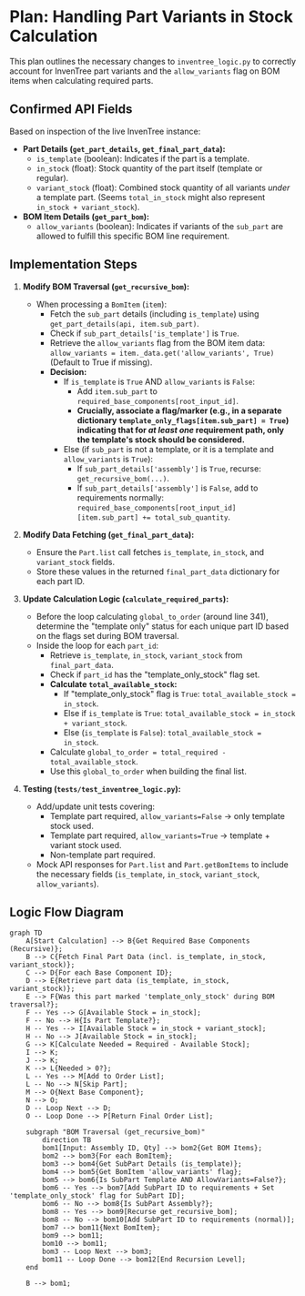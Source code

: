 # Plan: Handling Part Variants in Stock Calculation

This plan outlines the necessary changes to `inventree_logic.py` to correctly account for InvenTree part variants and the `allow_variants` flag on BOM items when calculating required parts.

## Confirmed API Fields

Based on inspection of the live InvenTree instance:

*   **Part Details (`get_part_details`, `get_final_part_data`):**
    *   `is_template` (boolean): Indicates if the part is a template.
    *   `in_stock` (float): Stock quantity of the part itself (template or regular).
    *   `variant_stock` (float): Combined stock quantity of all variants *under* a template part. (Seems `total_in_stock` might also represent `in_stock + variant_stock`).
*   **BOM Item Details (`get_part_bom`):**
    *   `allow_variants` (boolean): Indicates if variants of the `sub_part` are allowed to fulfill this specific BOM line requirement.

## Implementation Steps

1.  **Modify BOM Traversal (`get_recursive_bom`):**
    *   When processing a `BomItem` (`item`):
        *   Fetch the `sub_part` details (including `is_template`) using `get_part_details(api, item.sub_part)`.
        *   Check if `sub_part_details['is_template']` is `True`.
        *   Retrieve the `allow_variants` flag from the BOM item data: `allow_variants = item._data.get('allow_variants', True)` (Default to True if missing).
        *   **Decision:**
            *   If `is_template` is `True` AND `allow_variants` is `False`:
                *   Add `item.sub_part` to `required_base_components[root_input_id]`.
                *   **Crucially, associate a flag/marker (e.g., in a separate dictionary `template_only_flags[item.sub_part] = True`) indicating that for *at least one* requirement path, only the template's stock should be considered.**
            *   Else (if `sub_part` is not a template, or it is a template and `allow_variants` is `True`):
                *   If `sub_part_details['assembly']` is `True`, recurse: `get_recursive_bom(...)`.
                *   If `sub_part_details['assembly']` is `False`, add to requirements normally: `required_base_components[root_input_id][item.sub_part] += total_sub_quantity`.

2.  **Modify Data Fetching (`get_final_part_data`):**
    *   Ensure the `Part.list` call fetches `is_template`, `in_stock`, and `variant_stock` fields.
    *   Store these values in the returned `final_part_data` dictionary for each part ID.

3.  **Update Calculation Logic (`calculate_required_parts`):**
    *   Before the loop calculating `global_to_order` (around line 341), determine the "template only" status for each unique part ID based on the flags set during BOM traversal.
    *   Inside the loop for each `part_id`:
        *   Retrieve `is_template`, `in_stock`, `variant_stock` from `final_part_data`.
        *   Check if `part_id` has the "template\_only\_stock" flag set.
        *   **Calculate `total_available_stock`:**
            *   If "template\_only\_stock" flag is `True`: `total_available_stock = in_stock`.
            *   Else if `is_template` is `True`: `total_available_stock = in_stock + variant_stock`.
            *   Else (`is_template` is `False`): `total_available_stock = in_stock`.
        *   Calculate `global_to_order = total_required - total_available_stock`.
        *   Use this `global_to_order` when building the final list.

4.  **Testing (`tests/test_inventree_logic.py`):**
    *   Add/update unit tests covering:
        *   Template part required, `allow_variants=False` -> only template stock used.
        *   Template part required, `allow_variants=True` -> template + variant stock used.
        *   Non-template part required.
    *   Mock API responses for `Part.list` and `Part.getBomItems` to include the necessary fields (`is_template`, `in_stock`, `variant_stock`, `allow_variants`).

## Logic Flow Diagram

```mermaid
graph TD
    A[Start Calculation] --> B{Get Required Base Components (Recursive)};
    B --> C{Fetch Final Part Data (incl. is_template, in_stock, variant_stock)};
    C --> D{For each Base Component ID};
    D --> E{Retrieve part data (is_template, in_stock, variant_stock)};
    E --> F{Was this part marked 'template_only_stock' during BOM traversal?};
    F -- Yes --> G[Available Stock = in_stock];
    F -- No --> H{Is Part Template?};
    H -- Yes --> I[Available Stock = in_stock + variant_stock];
    H -- No --> J[Available Stock = in_stock];
    G --> K[Calculate Needed = Required - Available Stock];
    I --> K;
    J --> K;
    K --> L{Needed > 0?};
    L -- Yes --> M[Add to Order List];
    L -- No --> N[Skip Part];
    M --> O{Next Base Component};
    N --> O;
    D -- Loop Next --> D;
    O -- Loop Done --> P[Return Final Order List];

    subgraph "BOM Traversal (get_recursive_bom)"
        direction TB
        bom1[Input: Assembly ID, Qty] --> bom2{Get BOM Items};
        bom2 --> bom3{For each BomItem};
        bom3 --> bom4{Get SubPart Details (is_template)};
        bom4 --> bom5{Get BomItem 'allow_variants' flag};
        bom5 --> bom6{Is SubPart Template AND AllowVariants=False?};
        bom6 -- Yes --> bom7[Add SubPart ID to requirements + Set 'template_only_stock' flag for SubPart ID];
        bom6 -- No --> bom8{Is SubPart Assembly?};
        bom8 -- Yes --> bom9[Recurse get_recursive_bom];
        bom8 -- No --> bom10[Add SubPart ID to requirements (normal)];
        bom7 --> bom11{Next BomItem};
        bom9 --> bom11;
        bom10 --> bom11;
        bom3 -- Loop Next --> bom3;
        bom11 -- Loop Done --> bom12[End Recursion Level];
    end

    B --> bom1;